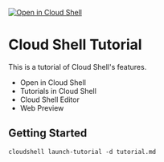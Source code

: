 [![Open in Cloud Shell](http://gstatic.com/cloudssh/images/open-btn.svg)](https://console.cloud.google.com/cloudshell/open?git_repo=https://github.com/iwanariy/cloud-shell-tutorial.git&page=editor&tutorial=tutorial.md)


Cloud Shell Tutorial
====

This is a tutorial of Cloud Shell's features.
- Open in Cloud Shell  
- Tutorials in Cloud Shell  
- Cloud Shell Editor  
- Web Preview  

## Getting Started

```
cloudshell launch-tutorial -d tutorial.md
```